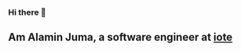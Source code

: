### Hi there 👋

## Am Alamin Juma, a software engineer at [iote](https://github.com/iote)
<!--
**Alamin-Juma/Alamin-Juma** is a ✨ _special_ ✨ repository because its `README.md` (this file) appears on your GitHub profile.

Here are some ideas to get you started:

- 🔭 I’m currently working on state management with RxJS 
- 🌱 I’m currently learning Devops on AWS , React  and Vue 
- 👯 I’m looking to collaborate on ...
- 🤔 I’m looking for help with higher algorithms and graphs
- 💬 Ask me about ...
- 📫 How to reach me: alaminjuma96@gmail.com 
- 😄 Pronouns: He
- ⚡ Fun fact: Enjoys swimming, Coke and cycling
-->

